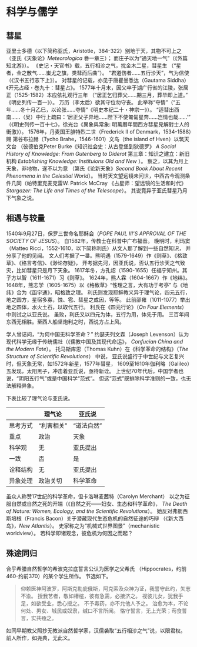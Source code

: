 # 科学与儒学

## 彗星

亚里士多德（以下简称亚氏，Aristotle，384-322）别地于天，其物不可上之
（亚氏《天象论》_Meteorologica_ 巻一章三）；
而庄子以为“通天地一气”（《外篇知北游》）。
《史记・天官书》载，五行相沴之气，扰金木二星，彗星生
（“星者，金之散气……蚩尤之旗，类彗而后曲”）。
“君道伤者……五行沴天”，气为信使（《汉书五行志下上》）。
对彗星的记载，亦见于唐瞿曇悉达（Gautama Siddha）《开元占经・巻九十：彗星占》。
1577年十月末，因父卒于湖广行省的江陵，张居正（1525-1582）本应依礼观行三年
（“居正乞归葬父……期三月，葬毕即上道。”
《明史列传一百一》）。
万历（李太后）欲其守位勿守丧。
此举称“夺情”（“五年……冬十月乙巳，以论张……夺情”《明史本纪二十・神宗一》）。
“适彗出西南……（吴）中行上疏曰：‘居正父子异地……陛下不使匍匐星奔……岂情也哉……’”
（《明史列传一百十七》，徐光台《異象與常象: 明萬曆年間西方彗星見解對士人的衝激》）。
1576年，丹麦国王腓特烈二世（Frederick II of Denmark，1534-1588）赐
第谷布拉赫（Tycho Brahe，1546-1601）文岛（the island of Hven）以筑天文台
（彼德伯克Peter Burke《知识社会史：从古登堡到狄德罗》
_A Social History of Knowledge: From Gutenberg to Diderot_
第三章：知识之建立：新旧机构 _Establishing Knowledge: Instituions Old and New_ ）。
察之，以其为月上天象，非地物，遂不以为意
（第氏《论新天象》_Second Book About Recent Phenomena in the Celestial World_）。
当时天文望远镜未问世，中西古今观测条件几同（帕特里克麦克雷W. Patrick McCray
《占星师：望远镜的生活和时代》_Stargazer: The Life and Times of the Telescope_）。
其说竟异于亚氏彗星乃月下气象之说。

## 相遇与较量

1540年9月27日，保罗三世命名耶稣会（_POPE PAUL III'S APPROVAL OF THE SOCIETY OF JESUS_）。
自1582年，传教士在科普中广布福音。
晚明时，利玛窦（Matteo Ricci，1552-1610，以下简称利氏）从文人那了解到一些自然知识，
并分享了他的见闻。
文人们考据了一番。熊明遇（1579-1649）作《则草》、《格致草》、《格言考信》、《渺论存疑》，
开考据先河，因亚氏说，否认五行沴天之气致灾，比如彗星只是月下天象。
1617年冬，方孔炤（1590-1655）任福宁知州。其子方以智（1611-1671）习《则草》。
1624年，熊人霖（1604-1667）作《地纬》。
1648年，熊志学（1605-1675）以《格致草》“性理之言，大有功于考亭”
与《地纬》合为《函宇通》，昭格致之理。
利氏则发现耶稣教义异于理气论，四元五行，地之圆方，星宿多寡，蚀、雹、彗星之成因，等等。
此前邵雍（1011-1077）举出地之四体，水火土石，以取代五行。
利氏在《四元行论》（_On Four Elements_）中则试之以亚氏说。
虽败，利氏又以四元为体，五行为用，体先于用。
三百年间东西无相胜。至西人船坚炮利之时，西说方占上风。

学人曾诘问，“为何中国无科学革命？”
约瑟夫列文森（Joseph Levenson）认为现代科学无缘于传统儒社（《儒教中国及其现代命运》，
_Confucian China and the Modern Fate_）。
托马斯库恩（Thomas Kuhn）在《科学革命的结构》（_The Structure of Scientific Revolutions_）
中说， 亚氏说盛行于中世纪与文艺复兴时，但天象无常，如1572年新星，1577年彗星，
1609至1610年伽利略（Galileo）五发现，太阳黑子，冲击着亚氏说，亟待新诠。
上世纪70年代后，中国学者也说，“阴阳五行气”或是中国科学“范式”。
但这“范式”既排除科学准则的一致，也无法解释异象。

下表比较了理气论与亚氏说。

|        |理气论    |亚氏说    |
|--------|----------|----------|
|思考方式|“利害相关”|“道法自然”|
|重点    |政治      |天象      |
|科学观  |无        |亚氏提出  |
|一致    |否        |是        |
|诠释结构|无        |亚氏提出  |
|异象处理|政治关切  |科学革命  |

虽众人称赞17世纪的科学革命，但卡洛琳麦茜特（Carolyn Merchant）
以之为征服自然或自然之死的开端（《自然之死——妇女、生态和科学革命》，
_The Death of Nature: Women, Ecology, and the Scientific Revolutions_）。
她反对弗朗西斯培根（Francis Bacon）关于潜藏现代生态危机的自然征途的巧辩
（《新大西岛》，_New Atlantis_）。
史家称之为“机械式世界图景”（mechanistic worldview）。
若科学即诸观念，彼危机为何因之而起？

## 殊途同归

合乎希腊自然哲学的希波克拉底誓言公认为医学之父希氏
（Hippocrates，约前460-约前370）的某个学生所作。
节选如下。

> 仰赖医神阿波罗，阿斯克勒庇俄斯，阿克索及众神为证，我誓守此约，矢志不渝。
> 授我艺者，敬如椿楦，彼有急需，必接济之。
> 视彼儿女，犹我手足，如欲受业，悉心授之。
> 不予毒药，亦不允他人予之。
> 治愈为本，不论何处、男女、城民或奴隶，缄口不言所闻。
> 恪守誓言，无上光荣；苟食誓言，实共殛之。

如同早期教父照抄无教派自然哲学家，汉儒袭取“五行相沴之气”说，以限君权。
前人所作，如尧典，无此义。
